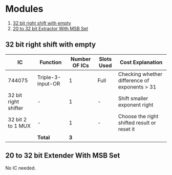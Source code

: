 # Modules
1. [32 bit right shift with empty](#32-bit-right-shift-with-empty)
2. [20 to 32 bit Extractor With MSB Set](#20-to-32-bit-extender-with-msb-set)

## 32 bit right shift with empty
|IC|Function|Number OF ICs|Slots Used|Cost Explanation|
|-|-|-|-|-|
|744075|Triple-3-input-OR|1|Full|Checking whether difference of exponents > 31|
|32 bit right shifter|-|1|-|Shift smaller exponent right|
|32 bit 2 to 1 MUX|-|1|-|Choose the right shifted result or reset it|
||__Total__|__3__|||

## 20 to 32 bit Extender With MSB Set
No IC needed.